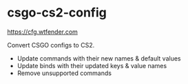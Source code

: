 # csgo-cs2-config

https://cfg.wtfender.com

Convert CSGO configs to CS2.

- Update commands with their new names & default values
- Update binds with their updated keys & value names
- Remove unsupported commands
